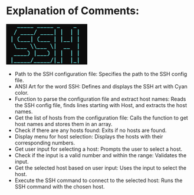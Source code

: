 # Explanation of Comments:

![Connector](https://github.com/molfly/connector/blob/master/connector.png)

* Path to the SSH configuration file: Specifies the path to the SSH config file.
* ANSI Art for the word SSH: Defines and displays the SSH art with Cyan color.
* Function to parse the configuration file and extract host names: Reads the SSH config file, finds lines starting with Host, and extracts the host names.
* Get the list of hosts from the configuration file: Calls the function to get host names and stores them in an array.
* Check if there are any hosts found: Exits if no hosts are found.
* Display menu for host selection: Displays the hosts with their corresponding numbers.
* Get user input for selecting a host: Prompts the user to select a host.
* Check if the input is a valid number and within the range: Validates the input.
* Get the selected host based on user input: Uses the input to select the host.
* Execute the SSH command to connect to the selected host: Runs the SSH command with the chosen host.